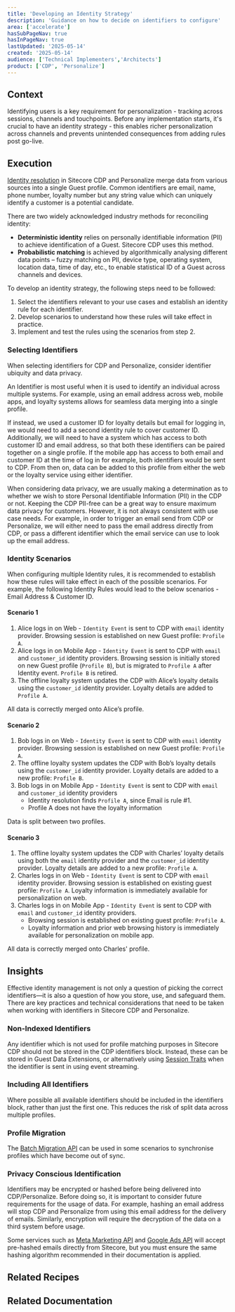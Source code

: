 ```yaml
---
title: 'Developing an Identity Strategy'
description: 'Guidance on how to decide on identifiers to configure'
area: ['accelerate']
hasSubPageNav: true
hasInPageNav: true
lastUpdated: '2025-05-14'
created: '2025-05-14'
audience: ['Technical Implementers','Architects']
product: ['CDP', 'Personalize']
---
```


## Context
Identifying users is a key requirement for personalization - tracking across sessions, channels and touchpoints. Before any implementation starts, it's crucial to have an identity strategy - this enables richer personalization across channels and prevents unintended consequences from adding rules post go-live. 


## Execution

[Identity resolution](https://doc.sitecore.com/cdp/en/users/sitecore-cdp/understanding-identity-resolution-in-sitecore-cdp.html) in Sitecore CDP and Personalize merge data from various sources into a single Guest profile. Common identifiers are email, name, phone number, loyalty number but any string value which can uniquely identify a customer is a potential candidate.

There are two widely acknowledged industry methods for reconciling identity:​

- **Deterministic identity** relies on personally identifiable information (PII) to achieve identification of a Guest. Sitecore CDP uses this method.​
- **Probabilistic matching** is achieved by algorithmically analysing different data points – fuzzy matching on PII, device type, operating system, location data, time of day, etc., to enable statistical ID of a Guest across channels and devices.

To develop an identity strategy, the following steps need to be followed:
1. Select the identifiers relevant to your use cases and establish an identity rule for each identifier.
2. Develop scenarios to understand how these rules will take effect in practice.
3. Implement and test the rules using the scenarios from step 2.

### Selecting Identifiers
When selecting identifiers for CDP and Personalize, consider identifier ubiquity and data privacy.

An Identifier is most useful when it is used to identify an individual across multiple systems. For example, using an email address across web, mobile apps, and loyalty systems allows for seamless data merging into a single profile.

If instead, we used a customer ID for loyalty details but email for logging in, we would need to add a second identity rule to cover customer ID. Additionally, we will need to have a system which has access to both customer ID and email address, so that both these identifiers can be paired together on a single profile. If the mobile app has access to both email and customer ID at the time of log in for example, both identifiers would be sent to CDP. From then on, data can be added to this profile from either the web or the loyalty service using either identifier.

When considering data privacy, we are usually making a determination as to whether we wish to store Personal Identifiable Information (PII) in the CDP or not. Keeping the CDP PII-free can be a great way to ensure maximum data privacy for customers. However, it is not always consistent with use case needs. For example, in order to trigger an email send from CDP or Personalize, we will either need to pass the email address directly from CDP, or pass a different identifier which the email service can use to look up the email address.

### Identity Scenarios
When configuring multiple Identity rules, it is recommended to establish how these rules will take effect in each of the possible scenarios. For example, the following Identity Rules would lead to the below scenarios - Email Address & Customer ID.

#### Scenario 1
1. Alice logs in on Web - `Identity Event` is sent to CDP with `email` identity provider. Browsing session is established on new Guest profile: `Profile A`.
2. Alice logs in on Mobile App - `Identity Event` is sent to CDP with `email` and `customer_id` identity providers. Browsing session is initially stored on new Guest profile (`Profile B`), but is migrated to `Profile A` after Identity event. `Profile B` is retired.
3. The offline loyalty system updates the CDP with Alice’s loyalty details using the `customer_id` identity provider. Loyalty details are added to `Profile A`.

All data is correctly merged onto Alice’s profile.

#### Scenario 2
1. Bob logs in on Web - `Identity Event` is sent to CDP with `email` identity provider. Browsing session is established on new Guest profile: `Profile A`.
2. The offline loyalty system updates the CDP with Bob’s loyalty details using the `customer_id` identity provider.  Loyalty details are added to a new profile: `Profile B`.
3. Bob logs in on Mobile App - `Identity Event` is sent to CDP with `email` and `customer_id` identity providers
    - Identity resolution finds `Profile A`, since Email is rule #1.
    - Profile A does not have the loyalty information

Data is split between two profiles.

#### Scenario 3

1. The offline loyalty system updates the CDP with Charles’ loyalty details using both the `email` identity provider and the `customer_id` identity provider. Loyalty details are added to a new profile: `Profile A`.
2. Charles logs in on Web - `Identity Event` is sent to CDP with `email` identity provider. Browsing session is established on existing guest profile: `Profile A`. Loyalty information is immediately available for personalization on web.
3. Charles logs in on Mobile App - `Identity Event` is sent to CDP with `email` and `customer_id` identity providers. 
    - Browsing session is established on existing guest profile: `Profile A`.
    - Loyalty information and prior web browsing history is immediately available for personalization on mobile app.

All data is correctly merged onto Charles' profile.

## Insights
Effective identity management is not only a question of picking the correct identifiers—it is also a question of how you store, use, and safeguard them. There are key practices and technical considerations that need to be taken when working with identifiers in Sitecore CDP and Personalize.

### Non-Indexed Identifiers

Any identifier which is not used for profile matching purposes in Sitecore CDP should not be stored in the CDP identifiers block. Instead, these can be stored in Guest Data Extensions, or alternatively using [Session Traits](https://doc.sitecore.com/cdp/en/users/sitecore-cdp/session-traits.html) when the identifier is sent in using event streaming.

### Including All Identifiers

Where possible all available identifiers should be included in the identifiers block, rather than just the first one. This reduces the risk of split data across multiple profiles.

### Profile Migration

The [Batch Migration API](https://doc.sitecore.com/cdp/en/developers/api/using-guest-profile-migration.html) can be used in some scenarios to synchronise profiles which have become out of sync.

### Privacy Conscious Identification

Identifiers may be encrypted or hashed before being delivered into CDP/Personalize. Before doing so, it is important to consider future requirements for the usage of data. For example, hashing an email address will stop CDP and Personalize from using this email address for the delivery of emails. Similarly, encryption will require the decryption of the data on a third system before usage.

Some services such as [Meta Marketing API](https://developers.facebook.com/docs/marketing-api/audiences/guides/custom-audiences/) and [Google Ads API](https://support.google.com/google-ads/answer/7474263) will accept pre-hashed emails directly from Sitecore, but you must ensure the same hashing algorithm recommended in their documentation is applied.

## Related Recipes

<Row columns={2}>
  <Link title="Segmentation" link="/learn/accelerate/cdp-personalize/pre-development/segmentation" />
  <Link title="Web vs Interactive Experiences" link="/learn/accelerate/cdp-personalize/pre-development/web-vs-interactive" />
</Row>

## Related Documentation

<Row columns={2}>
  <Link title="Understanding identity resolution in Sitecore CDP" link="https://doc.sitecore.com/cdp/en/users/sitecore-cdp/understanding-identity-resolution-in-sitecore-cdp.html"/>
  <Link title="Session traits" link="https://doc.sitecore.com/cdp/en/users/sitecore-cdp/session-traits.html"/>
  <Link title="Using guest profile migration" link="https://doc.sitecore.com/cdp/en/developers/api/using-guest-profile-migration.html" />
</Row>
